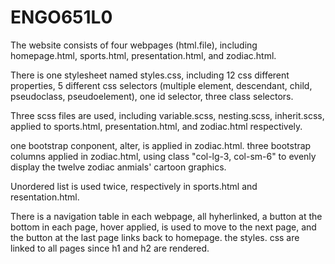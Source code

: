 # ENGO651L0
  The website consists of four webpages (html.file), including homepage.html,
sports.html, presentation.html, and zodiac.html.

  There is one stylesheet named styles.css, including 12 css different properties,
5 different css selectors (multiple element, descendant, child, pseudoclass,
  pseudoelement), one id selector, three class selectors.

  Three scss files are used, including variable.scss, nesting.scss, inherit.scss,
applied to sports.html, presentation.html, and zodiac.html respectively.

  one bootstrap conponent, alter, is applied in zodiac.html. three bootstrap columns
applied in zodiac.html, using class "col-lg-3, col-sm-6" to evenly display the
twelve zodiac anmials' cartoon graphics.

  Unordered list is used twice, respectively in sports.html and resentation.html.

  There is a navigation table in each webpage, all hyherlinked, a button at the
bottom in each page, hover applied, is used to move to the next page, and the
button at the last page links back to homepage. the styles. css are linked to
all pages since h1 and h2 are rendered.
